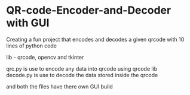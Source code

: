 # QR-code-Encoder-and-Decoder with GUI

Creating a fun project that encodes and decodes a given qrcode with 10 lines of python code

lib - 
qrcode, opencv and tkinter

qrc.py is use to encode any data into qrcode using qrcode lib           
decode.py is use to decode the data stored inside the qrcode

and both the files have there own GUI build 
